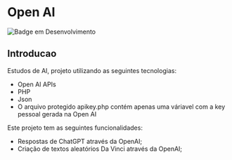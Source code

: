 # Open AI
![Badge em Desenvolvimento](https://img.shields.io/static/v1?label=STATUS&message=FINALIZADO&color=GREEN&style=for-the-badge)
## Introducao
Estudos de AI, projeto utilizando as seguintes tecnologias:
* Open AI APIs 
* PHP
* Json
* O arquivo protegido apikey.php contém apenas uma váriavel com a key pessoal gerada na Open AI

Este projeto tem as seguintes funcionalidades:
* Respostas de ChatGPT através da OpenAI;
* Criação de textos aleatórios Da Vinci através da OpenAI;